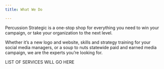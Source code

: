 ```yaml
---
title: What We Do

---
```

Percussion Strategic is a one-stop shop for everything you need to win your campaign, or take your organization to the next level.

Whether it’s a new logo and website, skills and strategy training for your social media managers, or a soup to nuts statewide paid and earned media campaign, we are the experts you’re looking for.

LIST OF SERVICES WILL GO HERE
